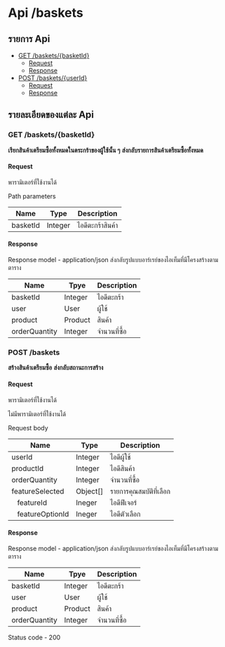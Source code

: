 # Api /baskets

## รายการ Api

- [GET /baskets/{basketId}](#get-basketsuserid)
  - [Request](#request)
  - [Response](#response)
- [POST /baskets/{userId}](#post-basketuserid)
  - [Request](#request-2)
  - [Response](#response-2)

## รายละเอียดของแต่ละ Api

### GET /baskets/{basketId}

**เรียกสินค้าเตรียมซื้อทั้งหมดในตระกร้าของผู้ใช้นั้น ๆ**
**ส่งกลับรายการสินค้าเตรียมซื้อทั้งหมด**

#### Request

พารามิเตอร์ที่ใช้งานได้

Path parameters

| Name     | Type    | Description      |
| -------- | ------- | ---------------- |
| basketId | Integer | ไอดีตะกร้าสินค้า |

#### Response

Response model - application/json
ส่งกลับรูปแบบอาร์เรย์ของไอเท็มที่มีโครงสร้างตามตาราง

| Name          | Tpye    | Description  |
| ------------- | ------- | ------------ |
| basketId      | Integer | ไอดีตะกร้า   |
| user          | User    | ผู้ใช้       |
| product       | Product | สินค้า       |
| orderQuantity | Integer | จำนวนที่ซื้อ |

### POST /baskets

**สร้างสินค้าเตรียมซื้อ**
**ส่งกลับสถานะการสร้าง**

#### Request

พารามิเตอร์ที่ใช้งานได้

ไม่มีพารามิเตอร์ที่ใช้งานได้

Request body

| Name                              | Type     | Description             |
| --------------------------------- | -------- | ----------------------- |
| userId                            | Integer  | ไอดีผู้ใช้              |
| productId                         | Integer  | ไอดีสินค้า              |
| orderQuantity                     | Integer  | จำนวนที่ซื้อ            |
| featureSelected                   | Object[] | รายการคุณสมบัติที่เลือก |
| &nbsp;&nbsp;&nbsp;featureId       | Ineger   | ไอดีฟีเจอร์             |
| &nbsp;&nbsp;&nbsp;featureOptionId | Ineger   | ไอดีตัวเลือก            |

#### Response

Response model - application/json
ส่งกลับรูปแบบอาร์เรย์ของไอเท็มที่มีโครงสร้างตามตาราง

| Name          | Tpye    | Description  |
| ------------- | ------- | ------------ |
| basketId      | Integer | ไอดีตะกร้า   |
| user          | User    | ผู้ใช้       |
| product       | Product | สินค้า       |
| orderQuantity | Integer | จำนวนที่ซื้อ |

Status code - 200
